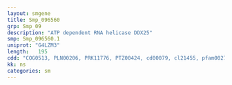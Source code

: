```yaml
---
layout: smgene
title: Smp_096560
grp: Smp_09
description: "ATP dependent RNA helicase DDX25"
smp: Smp_096560.1
uniprot: "G4LZM3"
length:   195
cdd: "COG0513, PLN00206, PRK11776, PTZ00424, cd00079, cl21455, pfam00271"
kk: ns
categories: sm
---
```

